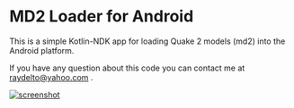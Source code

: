 # MD2 Loader for Android

This is a simple Kotlin-NDK app for loading Quake 2 models (md2) into the Android platform.

If you have any question about this code you can contact me at raydelto@yahoo.com .

[![screenshot](http://www.raydelto.org/img/MD2Loader.png)](https://github.com/raydelto/opengles-md2loader-android/releases)
